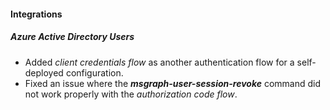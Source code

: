 
#### Integrations
##### Azure Active Directory Users
- Added *client credentials flow* as another authentication flow for a self-deployed configuration.
- Fixed an issue where the ***msgraph-user-session-revoke*** command did not work properly with the *authorization code flow*.
